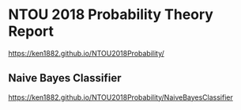  # NTOU 2018 Probability Theory Report
 
 https://ken1882.github.io/NTOU2018Probability/
 
 ## Naive Bayes Classifier
 
 https://ken1882.github.io/NTOU2018Probability/NaiveBayesClassifier
